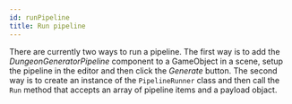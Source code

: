 ```yaml
---
id: runPipeline
title: Run pipeline
---
```


There are currently two ways to run a pipeline. The first way is to add the *DungeonGeneratorPipeline* component to a GameObject in a scene, setup the pipeline in the editor and then click the *Generate* button. The second way is to create an instance of the `PipelineRunner` class and then call the `Run` method that accepts an array of pipeline items and a payload objact.